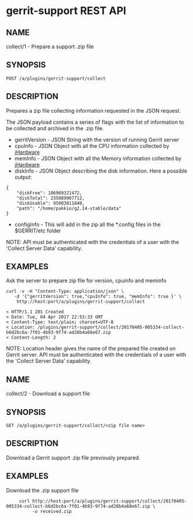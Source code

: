 gerrit-support REST API
==============================

NAME
----
collect/1 - Prepare a support .zip file

SYNOPSIS
--------
```
POST /a/plugins/gerrit-support/collect
```

DESCRIPTION
-----------
Prepares a zip file collecting information requested in the JSON request.

The JSON payload contains a series of flags with the list of information to be
collected and archived in the .zip file.

- gerritVersion - JSON String with the version of running Gerrit server
- cpuInfo - JSON Object with all the CPU information collected by [jHardware](https://github.com/profesorfalken/jHardware)
- memInfo - JSON Object with all the Memory information collected by [jHardware](https://github.com/profesorfalken/jHardware)
- diskInfo - JSON Object describing the disk information. Here a possible output:
```
{
    "diskFree": 106969321472,
    "diskTotal": 235089907712,
    "diskUsable": 95003811840,
    "path": "/home/pakkio/g2.14-stable/data"
}
```
- configInfo - This will add in the zip all the *.config files in the $GERRIT/etc folder
 
NOTE: API must be authenticated with the credentials of a user with the
'Collect Server Data' capability.

EXAMPLES
--------

Ask the server to prepare zip file for version, cpuinfo and meminfo

```
curl -v -H "Content-Type: application/json" \
   -d '{"gerritVersion": true,"cpuInfo": true, "memInfo": true }' \
    http://host:port/a/plugins/gerrit-support/collect

< HTTP/1.1 201 Created
< Date: Tue, 04 Apr 2017 22:53:33 GMT
< Content-Type: text/plain; charset=UTF-8
< Location: /plugins/gerrit-support/collect/20170405-005334-collect-b6d2bc6a-7f01-4b93-9f74-ad28b4a68e67.zip
< Content-Length: 2

```
NOTE: Location header gives the name of the prepared file created on Gerrit
server. API must be authenticated with the credentials of a user with the
'Collect Server Data' capability.


NAME
----
collect/2 - Download a support file

SYNOPSIS
--------
```
GET /a/plugins/gerrit-support/collect/<zip file name>
```

DESCRIPTION
-----------
Download a Gerrit support .zip file previously prepared.

EXAMPLES
--------

Download the .zip support file

```
     curl http://host:port/a/plugins/gerrit-support/collect/20170405-005334-collect-b6d2bc6a-7f01-4b93-9f74-ad28b4a68e67.zip \
          -o received.zip
```

